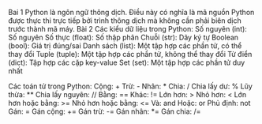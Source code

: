 Bai 1
Python là ngôn ngữ thông dịch. Điều này có nghĩa là mã nguồn Python được thực thi trực tiếp bởi trình thông dịch mà không cần phải biên dịch trước thành mã máy.
Bài 2
Các kiểu dữ liệu trong Python:
Số nguyên (int): Số nguyên
Số thực (float): Số thập phân
Chuỗi (str): Dãy ký tự
Boolean (bool): Giá trị đúng/sai
Danh sách (list): Một tập hợp các phần tử, có thể thay đổi
Tuple (tuple): Một tập hợp các phần tử, không thể thay đổi
Từ điển (dict): Tập hợp các cặp key-value
Set (set): Một tập hợp các phần tử duy nhất

Các toán tử trong Python:
Cộng: +
Trừ: -
Nhân: *
Chia: /
Chia lấy dư: %
Lũy thừa: **
Chia lấy nguyên: //
Bằng: ==
Khác: !=
Lớn hơn: >
Nhỏ hơn: <
Lớn hơn hoặc bằng: >=
Nhỏ hơn hoặc bằng: <=
Và: and
Hoặc: or
Phủ định: not
Gán: =
Gán cộng: +=
Gán trừ: -=
Gán nhân: *=
Gán chia: /=